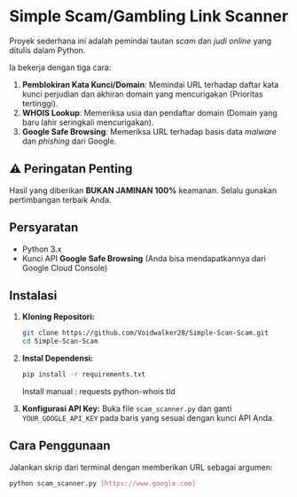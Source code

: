 # Simple Scam/Gambling Link Scanner

Proyek sederhana ini adalah pemindai tautan *scam* dan *judi online* yang ditulis dalam Python.

Ia bekerja dengan tiga cara:
1.  **Pemblokiran Kata Kunci/Domain**: Memindai URL terhadap daftar kata kunci perjudian dan akhiran domain yang mencurigakan (Prioritas tertinggi).
2.  **WHOIS Lookup**: Memeriksa usia dan pendaftar domain (Domain yang baru lahir seringkali mencurigakan).
3.  **Google Safe Browsing**: Memeriksa URL terhadap basis data *malware* dan *phishing* dari Google.

## ⚠️ Peringatan Penting
Hasil yang diberikan **BUKAN JAMINAN 100%** keamanan. Selalu gunakan pertimbangan terbaik Anda.

## Persyaratan
-   Python 3.x
-   Kunci API **Google Safe Browsing** (Anda bisa mendapatkannya dari Google Cloud Console)

## Instalasi

1.  **Kloning Repositori:**
    ```bash
    git clone https://github.com/Voidwalker28/Simple-Scan-Scam.git
    cd Simple-Scan-Scam
    ```

2.  **Instal Dependensi:**
    ```bash
    pip install -r requirements.txt
    ```
    Install manual :
    requests
    python-whois
    tld

4.  **Konfigurasi API Key:**
    Buka file `scam_scanner.py` dan ganti `YOUR_GOOGLE_API_KEY` pada baris yang sesuai dengan kunci API Anda.

## Cara Penggunaan

Jalankan skrip dari terminal dengan memberikan URL sebagai argumen:

```bash
python scam_scanner.py [https://www.google.com]
